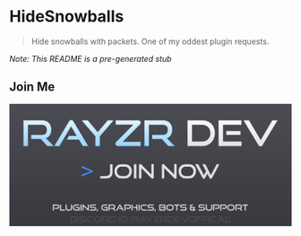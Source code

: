 # HideSnowballs
> Hide snowballs with packets. One of my oddest plugin requests.

*Note: This README is a pre-generated stub*

## Join Me
[![Discord Badge](https://github.com/Rayzr522/ProjectResources/raw/master/RayzrDev/badge-small.png)](https://discord.io/rayzrdevofficial)
